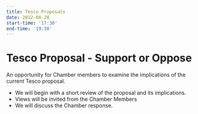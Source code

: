 ```yaml
---
title: Tesco Proposals
date: 2012-08-20
start-time: '17:30'
end-time: '19:30'
---
```

# Tesco Proposal - Support or Oppose

An opportunity for Chamber members to examine the implications of the current Tesco proposal.

- We will begin with a short review of the proposal and its implications.
- Views will be invited from the Chamber Members
- We will discuss the Chamber response.
